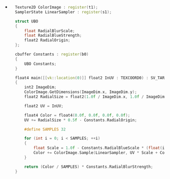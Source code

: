 - ```cpp
    Texture2D ColorImage : register(t1);
    SamplerState LinearSampler : register(s1);

    struct UBO
    {
        float RadialBlurScale;
        float RadialBlueStrength;
        float2 RadialOrigin;
    };

    cbuffer Constants : register(b0)
    {
        UBO Constants;
    }

    float4 main([[vk::location(0)]] float2 InUV : TEXCOORD0) : SV_TARGET
    {
        int2 ImageDim;
        ColorImage.GetDimensions(ImageDim.x, ImageDim.y);
        float2 RadialSize = float2(1.0f / ImageDim.x, 1.0f / ImageDim.y);

        float2 UV = InUV;

        float4 Color = float4(0.0f, 0.0f, 0.0f, 0.0f);
        UV += RadialSize * 0.5f - Constants.RadialOrigin;

        #define SAMPLES 32

        for (int i = 0; i < SAMPLES; ++i)
        {
            float Scale = 1.0f - Constants.RadialBlueScale * (float(i) / float(SAMPLES - 1));
            Color += ColorImage.Sample(LinearSampler, UV * Scale + Constants.RadialOrigin);
        }

        return (Color / SAMPLES) * Constants.RadialBlurStrength;
    }
  ```